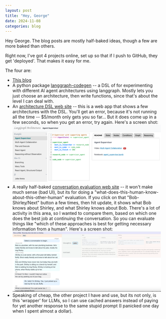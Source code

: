 ```yaml
---
layout: post
title: "Hey, George"
date: 2024-11-08
categories: blog
---
```

Hey George.   The blog posts are mostly half-baked ideas, though a few are more baked than others.

Right now, I've got 4 projects online, set up so that if I push to GitHub, they get 'deployed'.  That makes it easy for me.

The four are:

- [This blog](https://jojohannsen.github.io/)
- A python package [langgraph-codegen](https://pypi.org/project/langgraph-codegen/) -- a DSL of for experimenting with different AI agent architectures using langgraph.  Mostly lets you just choose an architecture, then write functions, since that's about the level I can deal with.  
- An [architecture DSL web site](https://gengraph-production.up.railway.app/) -- this is a web app that shows a few architectures with the DSL.  You'll get an error, because it's not running all the time -- $5/month only gets you so far...  But it does come up in a few seconds, so when you get an error, try again.  Here's a screen shot:  ![Architecture DSL](/images/gen_graph.png)
- A really half-baked [conversation evaluation web site](https://tom-viz-production.up.railway.app/) -- it won't make much sense (bad UI), but its for doing a "what-does-this-human-know-about-this-other-human" evaluation.  If you click on that "Bob-Shirley/Next" button a few times, then hit update, it shows what Bob knows about Shirley, and what Shirley knows about Bob.  There's a lot of activity in this area, so I wanted to compare them, based on which one does the best job at continuing the conversation.   So you can evaluate things like "which of these approaches is best for getting necessary information from a human".   Here's a screen shot: ![Theory of Mind Evaluation](/images/tom.png)
- Speaking of cheap, the other project I have and use, but its not only, is this 'wrapper' for LLMs, so I can use cached answers instead of paying for yet another response to the same stupid prompt (I panicked one day when I spent almost a dollar).

